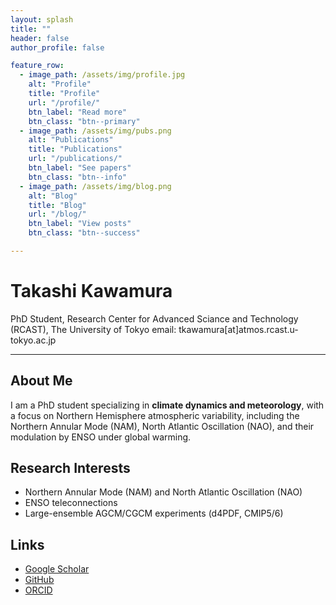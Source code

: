 ```yaml
---
layout: splash
title: ""
header: false
author_profile: false

feature_row:
  - image_path: /assets/img/profile.jpg
    alt: "Profile"
    title: "Profile"
    url: "/profile/"
    btn_label: "Read more"
    btn_class: "btn--primary"
  - image_path: /assets/img/pubs.png
    alt: "Publications"
    title: "Publications"
    url: "/publications/"
    btn_label: "See papers"
    btn_class: "btn--info"
  - image_path: /assets/img/blog.png
    alt: "Blog"
    title: "Blog"
    url: "/blog/"
    btn_label: "View posts"
    btn_class: "btn--success"

---
```


# Takashi Kawamura  
PhD Student, Research Center for Advanced Sciance and Technology (RCAST), The University of Tokyo 
email: tkawamura[at]atmos.rcast.u-tokyo.ac.jp

---

<section>
  <h2>About Me</h2>
  <p>
    I am a PhD student specializing in <strong>climate dynamics and meteorology</strong>,
    with a focus on Northern Hemisphere atmospheric variability, including the Northern Annular Mode (NAM),
    North Atlantic Oscillation (NAO), and their modulation by ENSO under global warming.
  </p>
</section>

<section>
  <h2>Research Interests</h2>
  <ul>
    <li>Northern Annular Mode (NAM) and North Atlantic Oscillation (NAO)</li>
    <li>ENSO teleconnections</li>
    <li>Large-ensemble AGCM/CGCM experiments (d4PDF, CMIP5/6)</li>
  </ul>
</section>

<section>
  <h2>Links</h2>
  <ul>
    <li><a href="https://scholar.google.com/" target="_blank">Google Scholar</a></li>
    <li><a href="https://github.com/" target="_blank">GitHub</a></li>
    <li><a href="https://orcid.org/" target="_blank">ORCID</a></li>
  </ul>
</section>